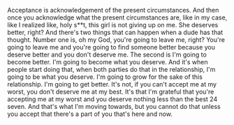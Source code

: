  Acceptance is acknowledgement of the present circumstances. And then once you acknowledge what the present circumstances are, like in my case, like I realized like, holy s**t, this girl is not giving up on me. She deserves better, right? And there's two things that can happen when a dude has that thought. Number one is, oh my God, you're going to leave me, right? You're going to leave me and you're going to find someone better because you deserve better and you don't deserve me. The second is I'm going to become better. I'm going to become what you deserve. And it's when people start doing that, when both parties do that in the relationship, I'm going to be what you deserve. I'm going to grow for the sake of this relationship. I'm going to get better. It's not, if you can't accept me at my worst, you don't deserve me at my best. It's that I'm grateful that you're accepting me at my worst and you deserve nothing less than the best 24 seven. And that's what I'm moving towards, but you cannot do that unless you accept that there's a part of you that's here and now.